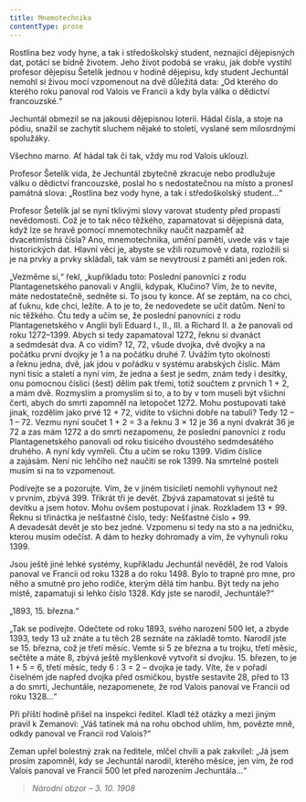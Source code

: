 ```yaml
---
title: Mnemotechnika
contentType: prose
---
```


<section>

Rostlina bez vody hyne, a tak i středoškolský student, neznající dějepisných dat, potácí se bídně životem. Jeho život podobá se vraku, jak dobře vystihl profesor dějepisu Šetelík jednou v hodině dějepisu, kdy student Jechuntál nemohl si živou mocí vzpomenout na dvě důležitá data: „Od kterého do kterého roku panoval rod Valois ve Francii a kdy byla válka o dědictví francouzské.“

Jechuntál obmezil se na jakousi dějepisnou loterii. Hádal čísla, a stoje na pódiu, snažil se zachytit sluchem nějaké to století, vyslané sem milosrdnými spolužáky.

Všechno marno. Ať hádal tak či tak, vždy mu rod Valois uklouzl.

Profesor Šetelík vida, že Jechuntál zbytečně zkracuje nebo prodlužuje válku o dědictví francouzské, poslal ho s nedostatečnou na místo a pronesl památná slova: „Rostlina bez vody hyne, a tak i středoškolský student…“

Profesor Šetelík jal se nyní tklivými slovy varovat studenty před propastí nevědomosti. Což je to tak něco těžkého, zapamatovat si dějepisná data, když lze se hravě pomocí mnemotechniky naučit nazpaměť až dvacetimístná čísla? Ano, mnemotechnika, umění paměti, uvede vás v taje historických dat. Hlavní věcí je, abyste se vžili rozumově v data, rozložili si je na prvky a prvky skládali, tak vám se nevytrousí z paměti ani jeden rok.

„Vezměme si,“ řekl, „kupříkladu toto: Poslední panovníci z rodu Plantagenetského panovali v Anglii, kdypak, Klučino? Vím, že to nevíte, máte nedostatečně, sedněte si. To jsou ty konce. Ať se zeptám, na co chci, ať ťuknu, kde chci, ležíte. A to je to, že nedovedete se učit datům. Není to nic těžkého. Čtu tedy a učím se, že poslední panovníci z rodu Plantagenetského v Anglii byli Eduard I., II., III. a Richard II. a že panovali od roku 1272–1399. Abych si tedy zapamatoval 1272, řeknu si dvanáct a sedmdesát dva. A co vidím? 12, 72, všude dvojka, dvě dvojky a na počátku první dvojky je 1 a na počátku druhé 7. Uvážím tyto okolnosti a řeknu jedna, dvě, jak jdou v pořádku v systému arabských číslic. Mám nyní tisíc a staletí a nyní vím, že jedna a šest je sedm, znám tedy i desítky, onu pomocnou číslici (šest) dělím pak třemi, totiž součtem z prvních 1 + 2, a mám dvě. Rozmyslím a promyslím si to, a to by v tom museli být všichni čerti, abych do smrti zapomněl na letopočet 1272. Mohu postupovati také jinak, rozdělím jako prvé 12 + 72, vidíte to všichni dobře na tabuli? Tedy 12 – 1 – 72. Vezmu nyní součet 1 + 2 = 3 a řeknu 3 × 12 je 36 a nyní dvakrát 36 je 72 a zas mám 1272 a do smrti nezapomenu, že poslední panovníci z rodu Plantagenetského panovali od roku tisícého dvoustého sedmdesátého druhého. A nyní kdy vymřeli. Čtu a učím se roku 1399. Vidím číslice a zajásám. Není nic lehčího než naučiti se rok 1399. Na smrtelné posteli musím si na to vzpomenout.

Podívejte se a pozorujte. Vím, že v jiném tisíciletí nemohli vyhynout než v prvním, zbývá 399. Třikrát tři je devět. Zbývá zapamatovat si ještě tu devítku a jsem hotov. Mohu ovšem postupovat i jinak. Rozkladem 13 + 99. Řeknu si třináctka je nešťastné číslo, tedy: Nešťastné číslo + 99. A devadesát devět je sto bez jedné. Vzpomenu si tedy na sto a na jedničku, kterou musím odečíst. A dám to hezky dohromady a vím, že vyhynuli roku 1399.

Jsou ještě jiné lehké systémy, kupříkladu Jechuntál nevěděl, že rod Valois panoval ve Francii od roku 1328 a do roku 1498. Bylo to trapné pro mne, pro něho a smutné pro jeho rodiče, kterým dělá tím hanbu. Být tedy na jeho místě, zapamatuji si lehko číslo 1328. Kdy jste se narodil, Jechuntále?“

„1893, 15. března.“

„Tak se podívejte. Odečtete od roku 1893, svého narození 500 let, a zbyde 1393, tedy 13 už znáte a tu těch 28 seznáte na základě tomto. Narodil jste se 15. března, což je třetí měsíc. Vemte si 5 ze března a tu trojku, třetí měsíc, sečtěte a máte 8, zbývá ještě myšlenkově vytvořit si dvojku. 15. březen, to je 1 + 5 = 6, třetí měsíc, tedy 6 : 3 = 2 – dvojka je tady. Víte, že v pořadí číselném jde napřed dvojka před osmičkou, bystře sestavíte 28, před to 13 a do smrti, Jechuntále, nezapomenete, že rod Valois panoval ve Francii od roku 1328…“

Při příští hodině přišel na inspekci ředitel. Kladl též otázky a mezi jiným pravil k Zemanovi: „Váš tatínek má na rohu obchod uhlím, hm, povězte mně, odkdy panoval ve Francii rod Valois?“

Zeman upřel bolestný zrak na ředitele, mlčel chvíli a pak zakvílel: „Já jsem prosím zapomněl, kdy se Jechuntál narodil, kterého měsíce, jen vím, že rod Valois panoval ve Francii 500 let před narozením Jechuntála…“

> _Národní obzor – 3. 10. 1908_

</section>
